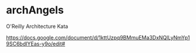 # archAngels
O'Reilly Architecture Kata

https://docs.google.com/document/d/1kttUzpq9BMmuEMa3DxNQlLyNmYp19SC6bdIYEas-y9o/edit#
